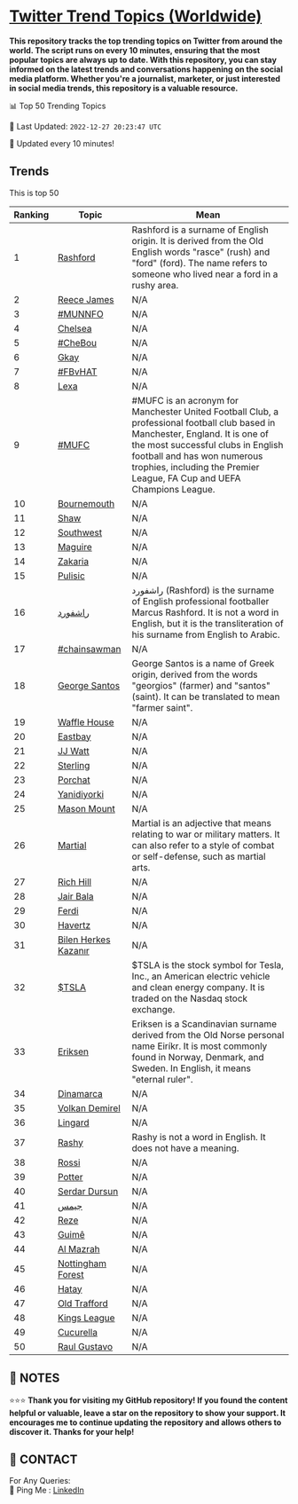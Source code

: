 [Twitter Trend Topics (Worldwide)](https://github.com/ErcinDedeoglu/Twitter-Trend-Topics)
==========

**This repository tracks the top trending topics on Twitter from around the world. 
The script runs on every 10 minutes, ensuring that the most popular topics are always up to date. 
With this repository, you can stay informed on the latest trends and conversations happening on the social media platform. 
Whether you're a journalist, marketer, or just interested in social media trends, this repository is a valuable resource.**


📊 Top 50 Trending Topics

📆 Last Updated: `2022-12-27 20:23:47 UTC`

🔧 Updated every 10 minutes!


## Trends

This is top 50

| Ranking | Topic | Mean |
| ------- | ------------ | ------------ |
| 1 | [Rashford](http://twitter.com/search?q=Rashford) | Rashford is a surname of English origin. It is derived from the Old English words "rasce" (rush) and "ford" (ford). The name refers to someone who lived near a ford in a rushy area. |
| 2 | [Reece James](http://twitter.com/search?q=Reece+James) | N/A |
| 3 | [#MUNNFO](http://twitter.com/search?q=%23MUNNFO) | N/A |
| 4 | [Chelsea](http://twitter.com/search?q=Chelsea) | N/A |
| 5 | [#CheBou](http://twitter.com/search?q=%23CheBou) | N/A |
| 6 | [Gkay](http://twitter.com/search?q=Gkay) | N/A |
| 7 | [#FBvHAT](http://twitter.com/search?q=%23FBvHAT) | N/A |
| 8 | [Lexa](http://twitter.com/search?q=Lexa) | N/A |
| 9 | [#MUFC](http://twitter.com/search?q=%23MUFC) | #MUFC is an acronym for Manchester United Football Club, a professional football club based in Manchester, England. It is one of the most successful clubs in English football and has won numerous trophies, including the Premier League, FA Cup and UEFA Champions League. |
| 10 | [Bournemouth](http://twitter.com/search?q=Bournemouth) | N/A |
| 11 | [Shaw](http://twitter.com/search?q=Shaw) | N/A |
| 12 | [Southwest](http://twitter.com/search?q=Southwest) | N/A |
| 13 | [Maguire](http://twitter.com/search?q=Maguire) | N/A |
| 14 | [Zakaria](http://twitter.com/search?q=Zakaria) | N/A |
| 15 | [Pulisic](http://twitter.com/search?q=Pulisic) | N/A |
| 16 | [راشفورد](http://twitter.com/search?q=%d8%b1%d8%a7%d8%b4%d9%81%d9%88%d8%b1%d8%af) | راشفورد (Rashford) is the surname of English professional footballer Marcus Rashford. It is not a word in English, but it is the transliteration of his surname from English to Arabic. |
| 17 | [#chainsawman](http://twitter.com/search?q=%23chainsawman) | N/A |
| 18 | [George Santos](http://twitter.com/search?q=George+Santos) | George Santos is a name of Greek origin, derived from the words "georgios" (farmer) and "santos" (saint). It can be translated to mean "farmer saint". |
| 19 | [Waffle House](http://twitter.com/search?q=Waffle+House) | N/A |
| 20 | [Eastbay](http://twitter.com/search?q=Eastbay) | N/A |
| 21 | [JJ Watt](http://twitter.com/search?q=JJ+Watt) | N/A |
| 22 | [Sterling](http://twitter.com/search?q=Sterling) | N/A |
| 23 | [Porchat](http://twitter.com/search?q=Porchat) | N/A |
| 24 | [Yanidiyorki](http://twitter.com/search?q=Yanidiyorki) | N/A |
| 25 | [Mason Mount](http://twitter.com/search?q=Mason+Mount) | N/A |
| 26 | [Martial](http://twitter.com/search?q=Martial) | Martial is an adjective that means relating to war or military matters. It can also refer to a style of combat or self-defense, such as martial arts. |
| 27 | [Rich Hill](http://twitter.com/search?q=Rich+Hill) | N/A |
| 28 | [Jair Bala](http://twitter.com/search?q=Jair+Bala) | N/A |
| 29 | [Ferdi](http://twitter.com/search?q=Ferdi) | N/A |
| 30 | [Havertz](http://twitter.com/search?q=Havertz) | N/A |
| 31 | [Bilen Herkes Kazanır](http://twitter.com/search?q=Bilen+Herkes+Kazan%c4%b1r) | N/A |
| 32 | [$TSLA](http://twitter.com/search?q=%24TSLA) | $TSLA is the stock symbol for Tesla, Inc., an American electric vehicle and clean energy company. It is traded on the Nasdaq stock exchange. |
| 33 | [Eriksen](http://twitter.com/search?q=Eriksen) | Eriksen is a Scandinavian surname derived from the Old Norse personal name Eiríkr. It is most commonly found in Norway, Denmark, and Sweden. In English, it means "eternal ruler". |
| 34 | [Dinamarca](http://twitter.com/search?q=Dinamarca) | N/A |
| 35 | [Volkan Demirel](http://twitter.com/search?q=Volkan+Demirel) | N/A |
| 36 | [Lingard](http://twitter.com/search?q=Lingard) | N/A |
| 37 | [Rashy](http://twitter.com/search?q=Rashy) | Rashy is not a word in English. It does not have a meaning. |
| 38 | [Rossi](http://twitter.com/search?q=Rossi) | N/A |
| 39 | [Potter](http://twitter.com/search?q=Potter) | N/A |
| 40 | [Serdar Dursun](http://twitter.com/search?q=Serdar+Dursun) | N/A |
| 41 | [جيمس](http://twitter.com/search?q=%d8%ac%d9%8a%d9%85%d8%b3) | N/A |
| 42 | [Reze](http://twitter.com/search?q=Reze) | N/A |
| 43 | [Guimê](http://twitter.com/search?q=Guim%c3%aa) | N/A |
| 44 | [Al Mazrah](http://twitter.com/search?q=Al+Mazrah) | N/A |
| 45 | [Nottingham Forest](http://twitter.com/search?q=Nottingham+Forest) | N/A |
| 46 | [Hatay](http://twitter.com/search?q=Hatay) | N/A |
| 47 | [Old Trafford](http://twitter.com/search?q=Old+Trafford) | N/A |
| 48 | [Kings League](http://twitter.com/search?q=Kings+League) | N/A |
| 49 | [Cucurella](http://twitter.com/search?q=Cucurella) | N/A |
| 50 | [Raul Gustavo](http://twitter.com/search?q=Raul+Gustavo) | N/A |




## 📝 NOTES

⭐⭐⭐ **Thank you for visiting my GitHub repository! If you found the content helpful or valuable, leave a star on the repository to show your support. It encourages me to continue updating the repository and allows others to discover it. Thanks for your help!**

## 📨 CONTACT

 For Any Queries:  
            🏓 Ping Me : [LinkedIn](https://www.linkedin.com/in/ercindedeoglu/)